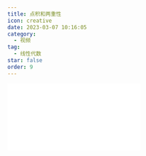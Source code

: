 ```yaml
---
title: 点积和两重性
icon: creative
date: 2023-03-07 10:16:05
category:
  - 视频
tag:
  - 线性代数
star: false
order: 9
---
```



<div class="video-container">
  <iframe src="//player.bilibili.com/player.html?aid=483115509&bvid=BV1bT411e7Cv&cid=1056051724&page=9" scrolling="no" border="0" frameborder="no" framespacing="0" allowfullscreen="true"> </iframe>
</div>
